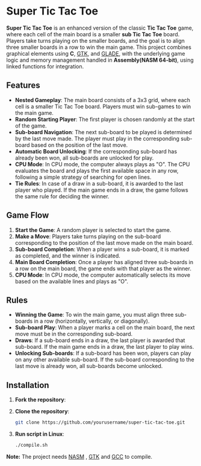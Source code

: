 # Super Tic Tac Toe

**Super Tic Tac Toe** is an enhanced version of the classic **Tic Tac Toe** game, where each cell of the main board is a smaller **sub Tic Tac Toe** board. Players take turns playing on the smaller boards, and the goal is to align three smaller boards in a row to win the main game. This project combines graphical elements using **C**, [GTK](https://www.gtk.org/), and [GLADE](https://glade.gnome.org/), with the underlying game logic and memory management handled in **Assembly(NASM 64-bit)**, using linked functions for integration.

## Features

- **Nested Gameplay**: The main board consists of a 3x3 grid, where each cell is a smaller Tic Tac Toe board. Players must win sub-games to win the main game.
- **Random Starting Player**: The first player is chosen randomly at the start of the game.
- **Sub-board Navigation**: The next sub-board to be played is determined by the last move made. The player must play in the corresponding sub-board based on the position of the last move.
- **Automatic Board Unlocking**: If the corresponding sub-board has already been won, all sub-boards are unlocked for play.
- **CPU Mode**: In CPU mode, the computer always plays as "O". The CPU evaluates the board and plays the first available space in any row, following a simple strategy of searching for open lines.
- **Tie Rules**: In case of a draw in a sub-board, it is awarded to the last player who played. If the main game ends in a draw, the game follows the same rule for deciding the winner.

## Game Flow

1. **Start the Game**: A random player is selected to start the game.
2. **Make a Move**: Players take turns playing on the sub-board corresponding to the position of the last move made on the main board.
3. **Sub-board Completion**: When a player wins a sub-board, it is marked as completed, and the winner is indicated.
4. **Main Board Completion**: Once a player has aligned three sub-boards in a row on the main board, the game ends with that player as the winner.
5. **CPU Mode**: In CPU mode, the computer automatically selects its move based on the available lines and plays as "O".

## Rules

- **Winning the Game**: To win the main game, you must align three sub-boards in a row (horizontally, vertically, or diagonally).
- **Sub-board Play**: When a player marks a cell on the main board, the next move must be in the corresponding sub-board.
- **Draws**: If a sub-board ends in a draw, the last player is awarded that sub-board. If the main game ends in a draw, the last player to play wins.
- **Unlocking Sub-boards**: If a sub-board has been won, players can play on any other available sub-board. If the sub-board corresponding to the last move is already won, all sub-boards become unlocked.

## Installation
1. **Fork the repository**:
2. **Clone the repository**:

   ```bash
   git clone https://github.com/yourusername/super-tic-tac-toe.git
3. **Run script in Linux**:
   ```bash
   ./compile.sh
**Note:**  The project needs [NASM](https://www.nasm.us/) , [GTK](https://www.gtk.org/) and [GCC](https://gcc.gnu.org/install/) to compile.
